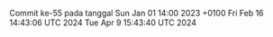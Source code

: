Commit ke-55 pada tanggal Sun Jan 01 14:00 2023 +0100
Fri Feb 16 14:43:06 UTC 2024
Tue Apr  9 15:43:40 UTC 2024
